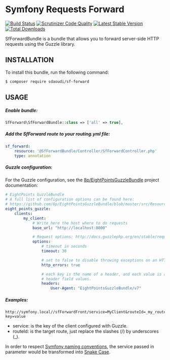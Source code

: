 # Symfony Requests Forward

[![Build Status](https://travis-ci.org/sdaoudi/sf-forward.svg?branch=master)](https://travis-ci.org/sdaoudi/sf-forward)
[![Scrutinizer Code Quality](https://scrutinizer-ci.com/g/sdaoudi/sf-forward/badges/quality-score.png?b=master)](https://scrutinizer-ci.com/g/sdaoudi/sf-forward/?b=master)
[![Latest Stable Version](https://poser.pugx.org/sdaoudi/sf-forward/v/stable)](https://packagist.org/packages/sdaoudi/sf-forward)
[![Total Downloads](https://poser.pugx.org/sdaoudi/sf-forward/downloads)](https://packagist.org/packages/sdaoudi/sf-forward)

SfForwardBundle is a bundle that allows you to forward server-side HTTP requests 
using the Guzzle library.

## INSTALLATION

To install this bundle, run the following command:

``` bash
$ composer require sdaoudi/sf-forward
```

## USAGE

##### Enable bundle:

``` php
SfForward\SfForwardBundle::class => ['all' => true],
```

##### Add the SfForward route to your routing.yml file:

``` yaml
sf_forward:
    resource: '@SfForwardBundle/Controller/SfForwardController.php'
    type: annotation
```

##### Guzzle configuration:

For the Guzzle configuration, see the [8p/EightPointsGuzzleBundle][1] project
documentation:

``` yaml
# EightPoints GuzzleBundle
# A full list of configuration options can be found here:
# https://github.com/8p/EightPointsGuzzleBundle/blob/master/src/Resources/doc/configuration-reference.md
eight_points_guzzle:
    clients:
        my_client:
            # Write here the host where to do requests
            base_url: "http://localhost:8000"

            # Request options: http://docs.guzzlephp.org/en/stable/request-options.html
            options:
                # timeout in seconds
                timeout: 30

                # set to false to disable throwing exceptions on an HTTP protocol errors (4xx and 5xx responses)
                http_errors: true

                # each key is the name of a header, and each value is a string or array of strings representing the
                # header field values.
                headers:
                    User-Agent: "EightPointsGuzzleBundle/v7"
```

##### Examples:

``` link
http://symfony.local//sfForwardFront/service=MyClient&routeId=_my_route_example_2174?key=value
```

- service: is the key of the client configured with Guzzle.
- routeId: is the target route, just replace the slashes (/) by underscores (_).

In order to respect [Symfony naming conventions][2], the service passed in 
parameter would be transformed into [Snake Case][3].

[1]: https://github.com/8p/EightPointsGuzzleBundle
[2]: https://symfony.com/doc/current/contributing/code/standards.html#service-naming-conventions
[3]: https://fr.wikipedia.org/wiki/Snake_case

